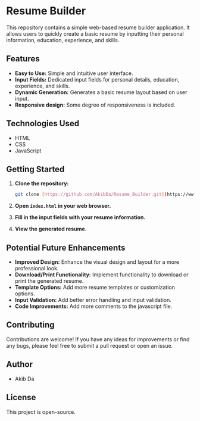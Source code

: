 # Resume Builder

This repository contains a simple web-based resume builder application. It allows users to quickly create a basic resume by inputting their personal information, education, experience, and skills.

## Features

* **Easy to Use:** Simple and intuitive user interface.
* **Input Fields:** Dedicated input fields for personal details, education, experience, and skills.
* **Dynamic Generation:** Generates a basic resume layout based on user input.
* **Responsive design:** Some degree of responsiveness is included.

## Technologies Used

* HTML
* CSS
* JavaScript

## Getting Started

1.  **Clone the repository:**

    ```bash
    git clone [https://github.com/AkibDa/Resume_Builder.git](https://www.google.com/search?q=https://github.com/AkibDa/Resume_Builder.git)
    ```

2.  **Open `index.html` in your web browser.**

3.  **Fill in the input fields with your resume information.**

4.  **View the generated resume.**

## Potential Future Enhancements

* **Improved Design:** Enhance the visual design and layout for a more professional look.
* **Download/Print Functionality:** Implement functionality to download or print the generated resume.
* **Template Options:** Add more resume templates or customization options.
* **Input Validation:** Add better error handling and input validation.
* **Code Improvements:** Add more comments to the javascript file.

## Contributing

Contributions are welcome! If you have any ideas for improvements or find any bugs, please feel free to submit a pull request or open an issue.

## Author

* Akib Da

## License

This project is open-source.
